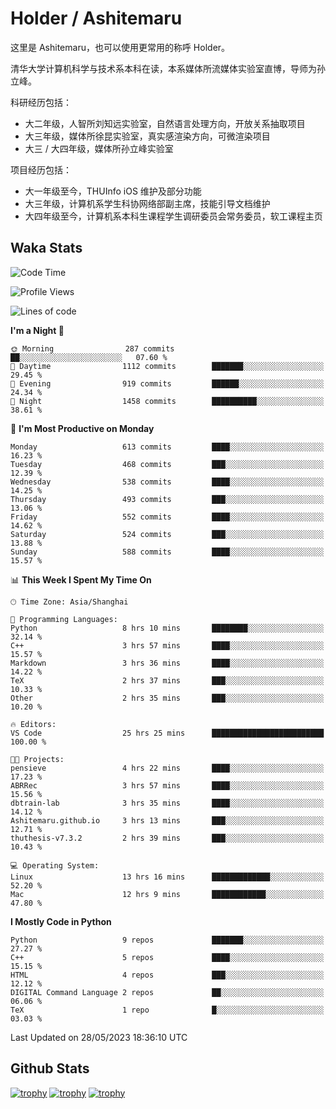 # Holder / Ashitemaru

这里是 Ashitemaru，也可以使用更常用的称呼 Holder。

清华大学计算机科学与技术系本科在读，本系媒体所流媒体实验室直博，导师为孙立峰。

科研经历包括：

- 大二年级，人智所刘知远实验室，自然语言处理方向，开放关系抽取项目
- 大三年级，媒体所徐昆实验室，真实感渲染方向，可微渲染项目
- 大三 / 大四年级，媒体所孙立峰实验室

项目经历包括：

- 大一年级至今，THUInfo iOS 维护及部分功能
- 大三年级，计算机系学生科协网络部副主席，技能引导文档维护
- 大四年级至今，计算机系本科生课程学生调研委员会常务委员，软工课程主页

## Waka Stats

<!--START_SECTION:waka-->
![Code Time](http://img.shields.io/badge/Code%20Time-880%20hrs%2043%20mins-blue)

![Profile Views](http://img.shields.io/badge/Profile%20Views-1-blue)

![Lines of code](https://img.shields.io/badge/From%20Hello%20World%20I%27ve%20Written-2.3%20million%20lines%20of%20code-blue)

**I'm a Night 🦉** 

```text
🌞 Morning                287 commits         ██░░░░░░░░░░░░░░░░░░░░░░░   07.60 % 
🌆 Daytime                1112 commits        ███████░░░░░░░░░░░░░░░░░░   29.45 % 
🌃 Evening                919 commits         ██████░░░░░░░░░░░░░░░░░░░   24.34 % 
🌙 Night                  1458 commits        ██████████░░░░░░░░░░░░░░░   38.61 % 
```
📅 **I'm Most Productive on Monday** 

```text
Monday                   613 commits         ████░░░░░░░░░░░░░░░░░░░░░   16.23 % 
Tuesday                  468 commits         ███░░░░░░░░░░░░░░░░░░░░░░   12.39 % 
Wednesday                538 commits         ████░░░░░░░░░░░░░░░░░░░░░   14.25 % 
Thursday                 493 commits         ███░░░░░░░░░░░░░░░░░░░░░░   13.06 % 
Friday                   552 commits         ████░░░░░░░░░░░░░░░░░░░░░   14.62 % 
Saturday                 524 commits         ███░░░░░░░░░░░░░░░░░░░░░░   13.88 % 
Sunday                   588 commits         ████░░░░░░░░░░░░░░░░░░░░░   15.57 % 
```


📊 **This Week I Spent My Time On** 

```text
🕑︎ Time Zone: Asia/Shanghai

💬 Programming Languages: 
Python                   8 hrs 10 mins       ████████░░░░░░░░░░░░░░░░░   32.14 % 
C++                      3 hrs 57 mins       ████░░░░░░░░░░░░░░░░░░░░░   15.57 % 
Markdown                 3 hrs 36 mins       ████░░░░░░░░░░░░░░░░░░░░░   14.22 % 
TeX                      2 hrs 37 mins       ███░░░░░░░░░░░░░░░░░░░░░░   10.33 % 
Other                    2 hrs 35 mins       ███░░░░░░░░░░░░░░░░░░░░░░   10.20 % 

🔥 Editors: 
VS Code                  25 hrs 25 mins      █████████████████████████   100.00 % 

🐱‍💻 Projects: 
pensieve                 4 hrs 22 mins       ████░░░░░░░░░░░░░░░░░░░░░   17.23 % 
ABRRec                   3 hrs 57 mins       ████░░░░░░░░░░░░░░░░░░░░░   15.56 % 
dbtrain-lab              3 hrs 35 mins       ████░░░░░░░░░░░░░░░░░░░░░   14.12 % 
Ashitemaru.github.io     3 hrs 13 mins       ███░░░░░░░░░░░░░░░░░░░░░░   12.71 % 
thuthesis-v7.3.2         2 hrs 39 mins       ███░░░░░░░░░░░░░░░░░░░░░░   10.43 % 

💻 Operating System: 
Linux                    13 hrs 16 mins      █████████████░░░░░░░░░░░░   52.20 % 
Mac                      12 hrs 9 mins       ████████████░░░░░░░░░░░░░   47.80 % 
```

**I Mostly Code in Python** 

```text
Python                   9 repos             ███████░░░░░░░░░░░░░░░░░░   27.27 % 
C++                      5 repos             ████░░░░░░░░░░░░░░░░░░░░░   15.15 % 
HTML                     4 repos             ███░░░░░░░░░░░░░░░░░░░░░░   12.12 % 
DIGITAL Command Language 2 repos             ██░░░░░░░░░░░░░░░░░░░░░░░   06.06 % 
TeX                      1 repo              █░░░░░░░░░░░░░░░░░░░░░░░░   03.03 % 
```




 Last Updated on 28/05/2023 18:36:10 UTC
<!--END_SECTION:waka-->

## Github Stats

[![trophy](https://github-profile-trophy.vercel.app/?username=Ashitemaru&column=7)](https://github.com/Ashitemaru)
[![trophy](https://github-readme-stats.vercel.app/api?username=Ashitemaru&show_icons=true&include_all_commits=true)](https://github.com/Ashitemaru)
[![trophy](https://github-readme-stats.vercel.app/api/top-langs/?username=Ashitemaru&layout=compact)](https://github.com/Ashitemaru)

<!--
**Ashitemaru/Ashitemaru** is a ✨ _special_ ✨ repository because its `README.md` (this file) appears on your GitHub profile.

Here are some ideas to get you started:

- 🔭 I’m currently working on ...
- 🌱 I’m currently learning ...
- 👯 I’m looking to collaborate on ...
- 🤔 I’m looking for help with ...
- 💬 Ask me about ...
- 📫 How to reach me: ...
- 😄 Pronouns: ...
- ⚡ Fun fact: ...
-->
